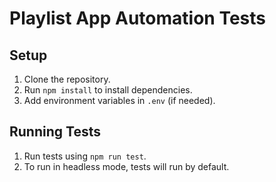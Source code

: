 # Playlist App Automation Tests

## Setup

1. Clone the repository.
2. Run `npm install` to install dependencies.
3. Add environment variables in `.env` (if needed).

## Running Tests

1. Run tests using `npm run test`.
2. To run in headless mode, tests will run by default.